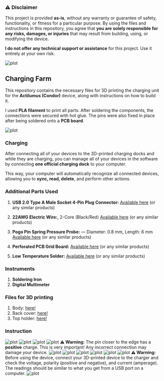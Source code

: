 ### ⚠️ Disclaimer

This project is provided **as-is**, without any warranty or guarantee of safety, functionality, or fitness for a particular purpose. By using the files and instructions in this repository, you agree that **you are solely responsible for any risks, damages, or injuries** that may result from building, using, or modifying the device.

**I do not offer any technical support or assistance** for this project. Use it entirely at your own risk.


![plot](./images/Image.jpeg)
## Charging Farm
This repository contains the necessary files for 3D printing the charging unit for the **Actilumus (Condor)** device, along with instructions on how to build it.

I used **PLA filament** to print all parts. After soldering the components, the connections were secured with hot glue. The pins were also fixed in place after being soldered onto a **PCB board**.


![plot](./images/Charging.jpg)

### **Charging**

After connecting all of your devices to the 3D-printed charging docks and while they are charging, you can manage all of your devices in the software by connecting **one official charging dock** to your computer.

This way, your computer will automatically recognize all connected devices, allowing you to **sync, read, delete**, and perform other actions.


### Additional Parts Used

1. **USB 2.0 Type A Male Socket 4-Pin Plug Connector:**
   [Available here](https://www.amazon.de/dp/B077P1PGGN?ref=ppx_yo2ov_dt_b_fed_asin_title) (or any similar products)

2. **22AWG Electric Wire:**, 2-Core (Black/Red)
   [Available here](https://www.amazon.de/dp/B0BG54KWG2?ref=ppx_yo2ov_dt_b_fed_asin_title) (or any similar products)

3. **Pogo Pin Spring Pressure Probe:** — Diameter: 0.8 mm, Length: 6 mm
   [Available here](https://www.amazon.de/dp/B07WP196KW?ref=ppx_yo2ov_dt_b_fed_asin_title) (or any similar products)

4. **Perforated PCB Grid Board:**
   [Available here](https://www.amazon.de/-/en/AZDelivery-Board-Perforated-Grid-Book/dp/B078HV79XX?th=1) (or any similar products)

5. **Low Temperature Solder:** [Available here](https://www.amazon.de/-/en/Temperature-Sn42-Bi58-0-8mm-50g/dp/B0CJHQ89T1?th=1) (or any similar products)

### Instruments
1. **Soldering Iron**
2. **Digital Multimeter**

### Files for 3D printing
1. Body: [here!](3D_printing_files/Charging_Port.stl)
2. Back cover: [here!](3D_printing_files/Charging_Port_lead.stl)
3. Top holder: [here!](3D_printing_files/Charging_PortLow.stl)

### Instruction
![plot](./images/1.png)
![plot](./images/2.png)
![plot](./images/3.png)
![plot](./images/4.png)
**⚠️ Warning:** The pin closer to the edge has a **positive** charge. This is very important! Any incorrect connection may damage your device.
![plot](./images/5.png)
![plot](./images/6.png)
![plot](./images/7.png)
![plot](./images/8.png)
![plot](./images/9.png)
![plot](./images/10.png)
**⚠️ Warning:** Before using the device, connect your 3D-printed device to the charger and check the voltage, polarity (positive and negative), and current (amperage). The readings should be similar to what you get from a USB port on a computer.
![plot](./images/11.png)


